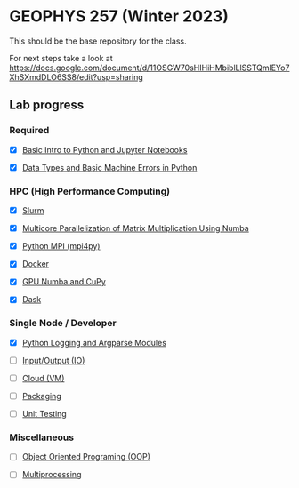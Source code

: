 # GEOPHYS 257 (Winter 2023)

This should be the base repository for the class. 

For next steps take a look at https://docs.google.com/document/d/11OSGW70sHIHiHMbiblLlSSTQmlEYo7XhSXmdDLO6SS8/edit?usp=sharing

## Lab progress

### Required

- [x] [Basic Intro to Python and Jupyter Notebooks](http://zapad.stanford.edu/GP257/labs-2023/class-notebooks/-/blob/main/Basic_Intro_to_Python_and_Jupyter_Notebooks.ipynb)

- [x] [Data Types and Basic Machine Errors in Python](http://zapad.stanford.edu/GP257/labs-2023/data-types-and-machine-errors)

### HPC (High Performance Computing)

- [x] [Slurm](http://zapad.stanford.edu/GP257/labs-2023/slurm)

- [x] [Multicore Parallelization of Matrix Multiplication Using Numba](http://zapad.stanford.edu/GP257/labs-2023/multicore-parallelization-of-matrix-multiplication-using-numba)

- [x] [Python MPI (mpi4py)](http://zapad.stanford.edu/GP257/labs-2023/mpi4py_lab)

- [x] [Docker](http://zapad.stanford.edu/GP257/labs-2023/docker)

- [x] [GPU Numba and CuPy](http://zapad.stanford.edu/GP257/labs-2023/gpu_parallelization_of_matrix-matrix_multiplication)

- [x] [Dask](http://zapad.stanford.edu/GP257/labs-2023/dask-lab)


### Single Node / Developer

- [x] [Python Logging and Argparse Modules](http://zapad.stanford.edu/GP257/labs-2023/argparse)

- [ ] [Input/Output (IO)](http://zapad.stanford.edu/GP257/labs-2023/io)

- [ ] [Cloud (VM)](http://zapad.stanford.edu/GP257/labs-2023/vms-terraform)

- [ ] [Packaging]()

- [ ] [Unit Testing](http://zapad.stanford.edu/GP257/labs-2023/unit-testing)

### Miscellaneous

- [ ] [Object Oriented Programing (OOP)](http://zapad.stanford.edu/GP257/labs-2023/ooo)

- [ ] [Multiprocessing](http://zapad.stanford.edu/GP257/labs-2023/multiprocessing)
